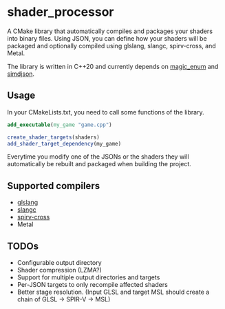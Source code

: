 # shader_processor

A CMake library that automatically compiles and packages your shaders into binary files. Using JSON,
you can define how your shaders will be packaged and optionally compiled using glslang, slangc, spirv-cross,
and Metal.

The library is written in C++20 and currently depends on [magic_enum](https://github.com/Neargye/magic_enum)
and [simdjson](https://github.com/simdjson/simdjson).

## Usage

In your CMakeLists.txt, you need to call some functions of the library.

```cmake
add_executable(my_game "game.cpp")

create_shader_targets(shaders)
add_shader_target_dependency(my_game)
```

Everytime you modify one of the JSONs or the shaders they will automatically be rebuilt and packaged when
building the project.

## Supported compilers
- [glslang](https://github.com/KhronosGroup/glslang)
- [slangc](https://github.com/shader-slang/slang)
- [spirv-cross](https://github.com/KhronosGroup/SPIRV-Cross)
- Metal

## TODOs
- Configurable output directory
- Shader compression (LZMA?)
- Support for multiple output directories and targets
- Per-JSON targets to only recompile affected shaders
- Better stage resolution. (Input GLSL and target MSL should create a chain of GLSL -> SPIR-V -> MSL)
